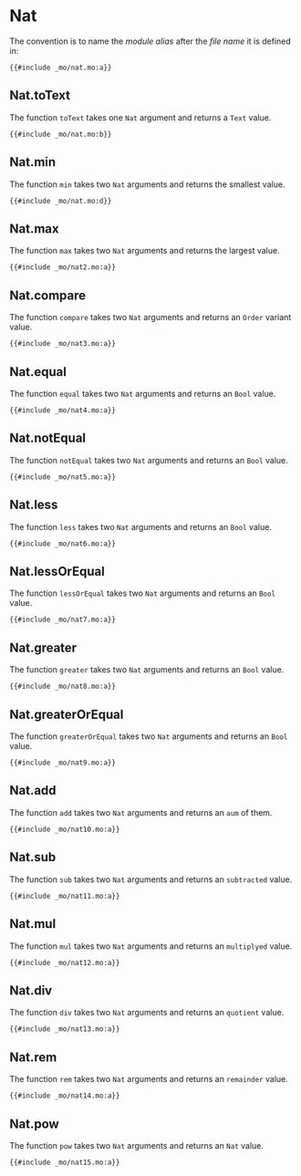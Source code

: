# Nat
The convention is to name the *module alias* after the *file name* it is defined in:

```motoko
{{#include _mo/nat.mo:a}}
```

## Nat.toText
The function `toText` takes one `Nat` argument and returns a `Text` value.  

```motoko
{{#include _mo/nat.mo:b}}
```

## Nat.min
The function `min` takes two `Nat` arguments and returns the smallest value.  

```motoko
{{#include _mo/nat.mo:d}}
```

## Nat.max
The function `max` takes two `Nat` arguments and returns the largest value.  

```motoko
{{#include _mo/nat2.mo:a}}
```

## Nat.compare
The function `compare` takes two `Nat` arguments and returns an `Order` variant value.  

```motoko
{{#include _mo/nat3.mo:a}}
```

## Nat.equal
The function `equal` takes two `Nat` arguments and returns an `Bool` value.  

```motoko
{{#include _mo/nat4.mo:a}}
```

## Nat.notEqual
The function `notEqual` takes two `Nat` arguments and returns an `Bool` value. 

```motoko
{{#include _mo/nat5.mo:a}}
```

## Nat.less
The function `less` takes two `Nat` arguments and returns an `Bool` value. 

```motoko
{{#include _mo/nat6.mo:a}}
```

## Nat.lessOrEqual
The function `lessOrEqual` takes two `Nat` arguments and returns an `Bool` value. 

```motoko
{{#include _mo/nat7.mo:a}}
```

## Nat.greater
The function `greater` takes two `Nat` arguments and returns an `Bool` value. 

```motoko
{{#include _mo/nat8.mo:a}}
```

## Nat.greaterOrEqual
The function `greaterOrEqual` takes two `Nat` arguments and returns an `Bool` value. 

```motoko
{{#include _mo/nat9.mo:a}}
```

## Nat.add
The function `add` takes two `Nat` arguments and returns an `aum` of them. 

```motoko
{{#include _mo/nat10.mo:a}}
```

## Nat.sub
The function `sub` takes two `Nat` arguments and returns an `subtracted` value. 

```motoko
{{#include _mo/nat11.mo:a}}
```

## Nat.mul
The function `mul` takes two `Nat` arguments and returns an `multiplyed` value. 

```motoko
{{#include _mo/nat12.mo:a}}
```

## Nat.div
The function `div` takes two `Nat` arguments and returns an `quotient` value. 

```motoko
{{#include _mo/nat13.mo:a}}
```

## Nat.rem
The function `rem` takes two `Nat` arguments and returns an `remainder` value. 

```motoko
{{#include _mo/nat14.mo:a}}
```

## Nat.pow
The function `pow` takes two `Nat` arguments and returns an `Nat` value. 

```motoko
{{#include _mo/nat15.mo:a}}
```